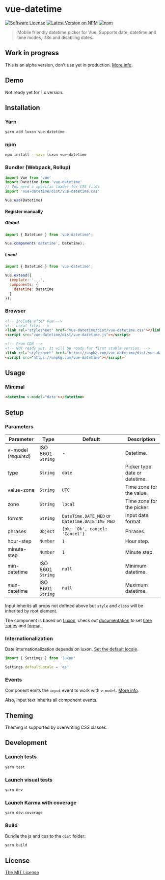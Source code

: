 # vue-datetime

[![Software License](https://img.shields.io/badge/license-MIT-brightgreen.svg?style=flat-square)](LICENSE.md)
[![Latest Version on NPM](https://img.shields.io/npm/v/vue-datetime.svg?style=flat-square)](https://npmjs.com/package/vue-datetime)
[![npm](https://img.shields.io/npm/dt/vue-datetime.svg?style=flat-square)](https://www.npmjs.com/package/vue-datetime)

> Mobile friendly datetime picker for Vue. Supports date, datetime and time modes, i18n and disabling dates.

## Work in progress

This is an alpha version, don't use yet in production. [More info](https://github.com/mariomka/vue-datetime/issues/28).
 
## Demo

Not ready yet for 1.x version. 


## Installation

### Yarn

```bash
yarn add luxon vue-datetime
```
### npm

```bash
npm install --save luxon vue-datetime
```

### Bundler (Webpack, Rollup)

```js
import Vue from 'vue'
import Datetime from 'vue-datetime'
// You need a specific loader for CSS files
import 'vue-datetime/dist/vue-datetime.css'

Vue.use(Datetime)
```

#### Register manually

##### Global

```js
import { Datetime } from 'vue-datetime';

Vue.component('datetime', Datetime);
```

##### Local

```js
import { Datetime } from 'vue-datetime';

Vue.extend({
  template: '...',
  components: {
    datetime: Datetime
  }
});
```

### Browser

```html
<!-- Include after Vue -->
<!-- Local files -->
<link rel="stylesheet" href="vue-datetime/dist/vue-datetime.css"></link>
<script src="vue-datetime/dist/vue-datetime.js"></script>

<!-- From CDN -->
<!-- NOT ready yet. It will be ready for first stable version. -->
<link rel="stylesheet" href="https://unpkg.com/vue-datetime/dist/vue-datetime.css"></link>
<script src="https://unpkg.com/vue-datetime"></script>
```

## Usage

### Minimal

```html
<datetime v-model="date"></datetime>
```

## Setup

### Parameters

Parameter | Type | Default | Description
--------- | ---- | ------- | -----------
v-model (*required*) | ISO 8601 `String` | - | Datetime.
type | `String` | `date` | Picker type. date or datetime.
value-zone | `String` | `UTC` | Time zone for the value.
zone | `String` | `local` | Time zone for the picker.
format | `String` | `DateTime.DATE_MED` or `DateTime.DATETIME_MED` | Input date format.
phrases | `Object` | `{ok: 'Ok', cancel: 'Cancel'}` | Phrases.
hour-step | `Number` | `1` | Hour step.
minute-step | `Number` | `1` | Minute step.
min-datetime | ISO 8601 `String` | `null` | Minimum datetime.
max-datetime | ISO 8601 `String` | `null` | Maximum datetime.

Input inherits all props not defined above but `style` and `class` will be inherited by root element.

The component is based on [Luxon](https://github.com/moment/luxon), check out [documentation](https://moment.github.io/luxon/docs/index.html) to set [time zones](https://moment.github.io/luxon/docs/manual/zones.html) and [format](https://moment.github.io/luxon/docs/manual/formatting.html). 

### Internationalization

Date internationalization depends on luxon. [Set the default locale](https://moment.github.io/luxon/docs/manual/intl.html#setting-the-default).

```js
import { Settings } from 'luxon'

Settings.defaultLocale = 'es'
```

### Events

Component emits the `input` event to work with `v-model`. [More info](https://vuejs.org/v2/guide/components.html#Form-Input-Components-using-Custom-Events).

Also, input text inherits all component events.

## Theming

Theming is supported by overwriting CSS classes.

## Development

### Launch tests

```bash
yarn test
```

### Launch visual tests

```bash
yarn dev
```

### Launch Karma with coverage

```bash
yarn dev:coverage
```

### Build

Bundle the js and css to the `dist` folder:

```bash
yarn build
```

## License

[The MIT License](http://opensource.org/licenses/MIT)

